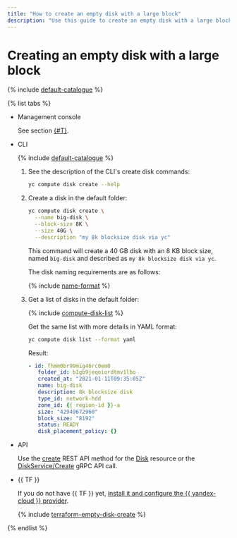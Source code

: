 ```yaml
---
title: "How to create an empty disk with a large block"
description: "Use this guide to create an empty disk with a large block."
---
```


# Creating an empty disk with a large block

{% include [default-catalogue](../../../_includes/compute/disk-blocksize.md) %}

{% list tabs %}

- Management console

   See section [{#T}](../../../compute/operations/disk-create/empty.md).

- CLI

   {% include [default-catalogue](../../../_includes/default-catalogue.md) %}

   1. See the description of the CLI's create disk commands:

      ```bash
      yc compute disk create --help
      ```

   1. Create a disk in the default folder:

      ```bash
      yc compute disk create \
        --name big-disk \
        --block-size 8K \
        --size 40G \
        --description "my 8k blocksize disk via yc"
      ```

      This command will create a 40 GB disk with an 8 KB block size, named `big-disk` and described as `my 8k blocksize disk via yc`.

      The disk naming requirements are as follows:

      {% include [name-format](../../../_includes/name-format.md) %}

   1. Get a list of disks in the default folder:

      {% include [compute-disk-list](../../../_includes/compute/disk-list.md) %}

      Get the same list with more details in YAML format:

      ```bash
      yc compute disk list --format yaml
      ```

      Result:
      ```yaml
      - id: fhmm0br99mig46rc0em0
         folder_id: b1gb9jeqoiordtmv1lbo
         created_at: "2021-01-11T09:35:05Z"
         name: big-disk
         description: 8k blocksize disk
         type_id: network-hdd
         zone_id: {{ region-id }}-a
         size: "42949672960"
         block_size: "8192"
         status: READY
         disk_placement_policy: {}
      ```

- API

   Use the [create](../../api-ref/Disk/create.md) REST API method for the [Disk](../../api-ref/Disk/index.md) resource or the [DiskService/Create](../../api-ref/grpc/disk_service.md#Create) gRPC API call.

- {{ TF }}

   If you do not have {{ TF }} yet, [install it and configure the {{ yandex-cloud }} provider](../../../tutorials/infrastructure-management/terraform-quickstart.md#install-terraform).

   {% include [terraform-empty-disk-create](../../../_includes/compute/terraform-empty-disk-create.md) %}

{% endlist %}
